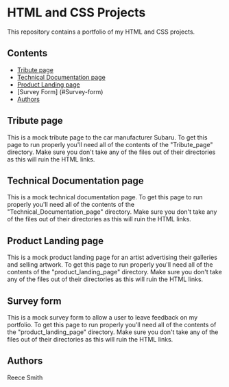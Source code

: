 # HTML and CSS Projects

This repository contains a portfolio of my HTML and CSS projects.

## Contents

   * [Tribute page](#Tribute-page)
   * [Technical Documentation page](#Technical-Documentation-page)
   * [Product Landing page](#Product-Landing-page)
   * [Survey Form] (#Survey-form)
   * [Authors](#Authors)
   
 ## Tribute page

This is a mock tribute page to the car manufacturer Subaru.
To get this page to run properly you'll need all of the contents of the "Tribute_page" directory. 
Make sure you don't take any of the files out of their directories as this will ruin the HTML links.

## Technical Documentation page

This is a mock technical documentation page. 
To get this page to run properly you'll need all of the contents of the "Technical_Documentation_page" directory. 
Make sure you don't take any of the files out of their directories as this will ruin the HTML links.

## Product Landing page

This is a mock product landing page for an artist advertising their galleries and selling artwork. 
To get this page to run properly you'll need all of the contents of the "product_landing_page" directory. 
Make sure you don't take any of the files out of their directories as this will ruin the HTML links.

## Survey form

This is a mock survey form to allow a user to leave feedback on my portfolio. 
To get this page to run properly you'll need all of the contents of the "product_landing_page" directory. 
Make sure you don't take any of the files out of their directories as this will ruin the HTML links.

## Authors

Reece Smith
